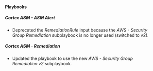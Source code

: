 
#### Playbooks

##### Cortex ASM - ASM Alert

- Deprecated the *RemediationRule* input because the *AWS - Security Group Remediation* subplaybook is no longer used (switched to v2).

##### Cortex ASM - Remediation

- Updated the playbook to use the new *AWS - Security Group Remediation v2* subplaybook.
